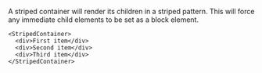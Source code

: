 A striped container will render its children in a striped pattern. This will force any immediate child elements to be set as a block element.

```
<StripedContainer>
  <div>First item</div>
  <div>Second item</div>
  <div>Third item</div>
</StripedContainer>
```
